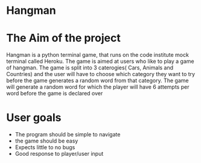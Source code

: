 # Hangman

# The Aim of the project

 Hangman is a python terminal game, that runs on the code institute mock terminal called Heroku. The game is aimed at users who like to play a game of hangman. The game is split into 3 caterogies( Cars, Animals and Countries) and the user will have to choose which category they want to try before the game generates a random word from that category. The game will generate a random word for which the player will have 6 attempts per word before the game is declared over

# User goals

- The program should be simple to navigate
- the game should be easy 
- Expects little to no bugs
- Good response to player/user input